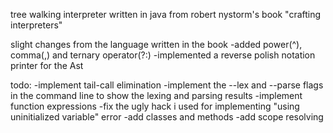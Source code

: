 tree walking interpreter written in java from robert nystorm's book "crafting interpreters"

slight changes from the language written in the book
-added power(^), comma(,) and ternary operator(?:)
-implemented a reverse polish notation printer for the Ast


todo:
-implement tail-call elimination 
-implement the --lex and --parse flags in the command line to show the lexing and parsing results
-implement function expressions
-fix the ugly hack i used for implementing "using uninitialized variable" error
-add classes and methods
-add scope resolving

